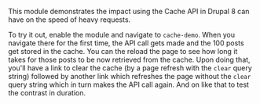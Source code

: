 This module demonstrates the impact using the Cache API in Drupal 8 can have on the speed of heavy requests.

To try it out, enable the module and navigate to `cache-demo`. When you navigate there for the first time, the API call gets made and the 100 posts get stored in the cache. You can the reload the page to see how long it takes for those posts to be now retrieved from the cache. Upon doing that, you'll have a link to clear the cache (by a page refresh with the `clear` query string) followed by another link which refreshes the page without the `clear` query string which in turn makes the API call again. And on like that to test the contrast in duration.